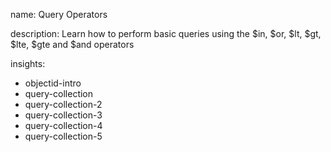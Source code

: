 name: Query Operators

description: Learn how to perform basic queries using the $in, $or, $lt, $gt, $lte, $gte and $and operators

insights:
  - objectid-intro
  - query-collection
  - query-collection-2
  - query-collection-3
  - query-collection-4
  - query-collection-5
